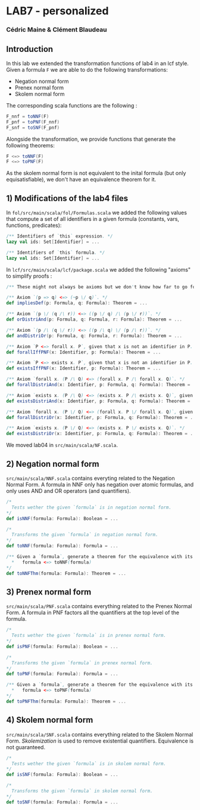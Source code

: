 # LAB7 - personalized
### Cédric Maine & Clément Blaudeau

## Introduction
In this lab we extended the transformation functions of lab4 in an lcf style. Given a formula `F` we are able to do the following transformations:

 * Negation normal form
 * Prenex normal form
 * Skolem normal form

The corresponding scala functions are the following :

```scala
F_nnf = toNNF(F)
F_pnf = toPNF(F_nnf)
F_snf = toSNF(F_pnf)
```

Alongside the transformation, we provide functions that generate the following theorems:

```scala
F <=> toNNF(F)
F <=> toPNF(F)
```

As the skolem normal form is not equivalent to the inital formula (but only equisatisfiable), we don't have an equivalence theorem for it.


## 1) Modifications of the lab4 files

In `fol/src/main/scala/fol/Formulas.scala` we added the following values that compute a set of all identifiers in a given formula (constants, vars, functions, predicates):

```scala
/** Identifiers of `this` expression. */
lazy val ids: Set[Identifier] = ...

/** Identifiers of `this` formula. */
lazy val ids: Set[Identifier] = ...
```

In `lcf/src/main/scala/lcf/package.scala` we added the following "axioms" to simplify proofs :

```scala
/** These might not always be axioms but we don't know how far to go for the lab. */

/** Axiom `(p => q) <=> (¬p \/ q)`. */
def impliesDef(p: Formula, q: Formula): Theorem = ...

/** Axiom `(p \/ (q /\ r)) <=> ((p \/ q) /\ (p \/ r))`. */
def orDistriAnd(p: Formula, q: Formula, r: Formula): Theorem = ...

/** Axiom `(p /\ (q \/ r)) <=> ((p /\ q) \/ (p /\ r))`. */
def andDistriOr(p: Formula, q: Formula, r: Formula): Theorem = ...

/** Axiom `P <=> forall x. P`, given that x is not an identifier in P. */
def forallIffPNF(x: Identifier, p: Formula): Theorem = ...

/** Axiom `P <=> exists x. P`, given that x is not an identifier in P. */
def existsIffPNF(x: Identifier, p: Formula): Theorem = ...

/** Axiom `forall x. (P /\ Q) <=> (forall x. P /\ forall x. Q)`. */
def forallDistriAnd(x: Identifier, p: Formula, q: Formula): Theorem = ...

/** Axiom `exists x. (P /\ Q) <=> (exists x. P /\ exists x. Q)`, given that x is not an identifier in both P and Q. */
def existsDistriAnd(x: Identifier, p: Formula, q: Formula): Theorem = ...

/** Axiom `forall x. (P \/ Q) <=> (forall x. P \/ forall x. Q)`, given that x is not an identifier in both P and Q. */
def forallDistriOr(x: Identifier, p: Formula, q: Formula): Theorem = ...

/** Axiom `exists x. (P \/ Q) <=> (exists x. P \/ exists x. Q)`. */
def existsDistriOr(x: Identifier, p: Formula, q: Formula): Theorem = ...

```

We moved lab04 in `src/main/scala/NF.scala`.

## 2) Negation normal form

`src/main/scala/NNF.scala` contains everyting related to the Negation Normal Form. A formula in NNF only has negation over atomic formulas, and only uses AND and OR operators (and quantifiers).

```scala
/*
  Tests wether the given `formula` is in negation normal form.
*/
def isNNF(formula: Formula): Boolean = ...

/*
  Transforms the given `formula` in negation normal form.
*/
def toNNF(formula: Formula): Formula = ...

/** Given a `formula`, generate a theorem for the equivalence with its negation normal form:
  *   formula <=> toNNF(formula)
*/
def toNNFThm(formula: Formula): Theorem = ...
```

## 3) Prenex normal form
`src/main/scala/PNF.scala` contains everything related to the Prenex Normal Form. A formula in PNF factors all the quantifiers at the top level of the formula.

```scala
/*
  Tests wether the given `formula` is in prenex normal form.
*/
def isPNF(formula: Formula): Boolean = ...

/*
  Transforms the given `formula` in prenex normal form.
*/
def toPNF(formula: Formula): Formula = ...

/** Given a `formula`, generate a theorem for the equivalence with its prenex normal form:
  *   formula <=> toPNF(formula)
*/
def toPNFThm(formula: Formula): Theorem = ...
```

## 4) Skolem normal form
`src/main/scala/SNF.scala` contains everything related to the Skolem Normal Form. *Skolemization* is used to remove existential quantifiers. Equivalence is not guaranteed.

```scala
/*
  Tests wether the given `formula` is in skolem normal form.
*/
def isSNF(formula: Formula): Boolean = ...

/*
  Transforms the given `formula` in skolem normal form.
*/
def toSNF(formula: Formula): Formula = ...
```
